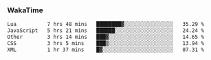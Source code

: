 ### WakaTime

<!--START_SECTION:waka-->

```txt
Lua          7 hrs 48 mins   ████████▓░░░░░░░░░░░░░░░░   35.29 %
JavaScript   5 hrs 21 mins   ██████░░░░░░░░░░░░░░░░░░░   24.24 %
Other        3 hrs 14 mins   ███▓░░░░░░░░░░░░░░░░░░░░░   14.65 %
CSS          3 hrs 5 mins    ███▒░░░░░░░░░░░░░░░░░░░░░   13.94 %
XML          1 hr 37 mins    █▓░░░░░░░░░░░░░░░░░░░░░░░   07.31 %
```

<!--END_SECTION:waka-->
